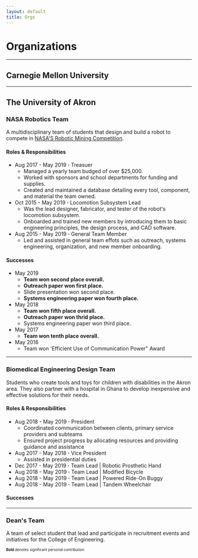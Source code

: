 ```yaml
---
layout: default
title: Orgs
---
```


# Organizations

---

## Carnegie Mellon University

---

## The University of Akron

### NASA Robotics Team

A multidisciplinary team of students that design and build a robot to compete in [NASA'S Robotic Mining Competition](https://www.nasa.gov/offices/education/centers/kennedy/technology/nasarmc.html). 

#### Roles & Responsibilities

- Aug 2017 - May 2019 **&middot;** Treasuer
    - Managed a yearly team budged of over $25,000.
    - Worked with sponsors and school departments for funding and supplies.
    - Created and maintained a database detailing every tool, component, and material the team owned.
- Oct 2015 - May 2019 **&middot;** Locomotion Subsystem Lead
    - Was the lead designer, fabricator, and tester of the robot's locomotion subsystem. 
    - Onboarded and trained new members by introducing them to basic engineering principles, the design process, and CAD software.
- Aug 2015 - May 2019 **&middot;** General Team Member
    - Led and assisted in general team effots such as outreach, systems engineering, organization, and new member onboarding.

#### Successes

- May 2019
    - **Team won second place overall.**
    - **Outreach paper won first place.**
    - Slide presentation won second place.
    - **Systems engineering paper won fourth place.**
- May 2018
    - **Team won fifth place overall.**
    - **Outreach paper won thrid place.**
    - Systems engineering paper won third place.
- May 2017    
    - **Team won tenth place overall.**
- May 2016
    - Team won 'Efficient Use of Communication Power" Award

---

### Biomedical Engineering Design Team

Students who create tools and toys for children with disabilities in the Akron area. They also partner with a hospital in Ghana to develop inexpensive and effective solutions for their needs.

#### Roles & Responsibilities

- Aug 2018 - May 2019 **&middot;** President
    - Coordinated communication between clients, primary service providers and subteams
    - Ensured project progress by allocating resources and providing guidance and assistance
- Aug 2017 - May 2018 **&middot;** Vice President
    - Assisted in presidential duties
- Dec 2017 - May 2019 **&middot;** Team Lead \| Robotic Prosthetic Hand
- Aug 2018 - May 2019 **&middot;** Team Lead \| Modified Bicycle
- Aug 2018 - May 2019 **&middot;** Team Lead \| Powered Ride-On Buggy
- Aug 2018 - May 2019 **&middot;** Team Lead \| Tandem Wheelchair

#### Successes



---

### Dean's Team

A team of select student that lead and participate in recruitment events and initiatives for the College of Engineering.




<sup><sub>**Bold** denotes significant personal contribution</sub></sup>